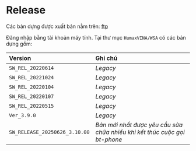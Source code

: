 # Release

Các bản dựng được xuất bản nằm trên: [ftp](https://ftp.humaxdigital.com/main.html)

Đăng nhập bằng tài khoản máy tính. Tại thư mục `HumaxVINA/WSA` có các bản dựng gồm:

| Version                       | Ghi chú                                                                   |
| :---------------------------- | :------------------------------------------------------------------------ |
| `SW_REL_20220614`             | _Legacy_                                                                  |
| `SW_REL_20221024`             | _Legacy_                                                                  |
| `SW_REL_20220104`             | _Legacy_                                                                  |
| `SW_REL_20220107`             | _Legacy_                                                                  |
| `SW_REL_20220515`             | _Legacy_                                                                  |
| `Ver_3.9.0`                   | _Legacy_                                                                  |
| `SW_RELEASE_20250626_3.10.00` | _Bản mới nhất được yêu cầu sửa chữa nhiều khi kết thúc cuộc gọi bt-phone_ |